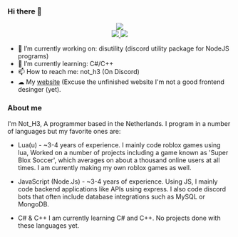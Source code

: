### Hi there 👋

<p align="center">
  <a href="https://github.com/damger9">
    <img src="https://github-readme-stats.vercel.app/api/top-langs/?username=damger9&hide=css&layout=donut&theme=tokyonight" />
  </a>
  <br>
  <a href="https://github.com/damger9">
    <img src="http://github-profile-summary-cards.vercel.app/api/cards/profile-details?username=damger9&theme=tokyonight" />
  </a>
  <a href="https://github.com/damger9">
    <img src="https://github-readme-streak-stats.herokuapp.com/?user=damger9&hide_border=true&card_width=338&theme=tokyonight" />
  </a>
</p>

- 🔭 I’m currently working on: disutility (discord utility package for NodeJS programs)
- 🌱 I’m currently learning: C#/C++
- 📫 How to reach me: not_h3 (On Discord)
- ☁ My [website](https://h3dev.xyz) (Excuse the unfinished website I'm not a good frontend desinger (yet).

### About me
I'm Not_H3, A programmer based in the Netherlands. I program in a number of languages but my favorite ones are:

- Lua(u) - ~3-4 years of experience.
I mainly code roblox games using lua, Worked on a number of projects including a game known as 'Super Blox Soccer', which averages on about a thousand online users at all times. I am currently making my own roblox games as well.

- JavaScript (Node.Js) - ~3-4 years of experience.
Using JS, I mainly code backend applications like APIs using express. I also code discord bots that often include database integrations such as MySQL or MongoDB.

- C# & C++
I am currently learning C# and C++. No projects done with these languages yet.
